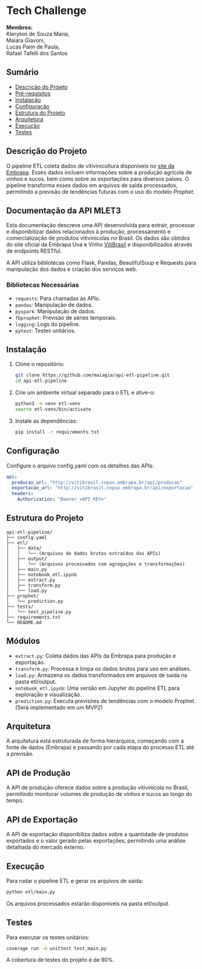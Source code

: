 # Tech Challenge
**Membros:**<br/> 
Kleryton de Souza Maria,<br/> 
Maiara Giavoni,<br/> 
Lucas Paim de Paula,<br/> 
Rafael Tafelli dos Santos


## Sumário

- [Descrição do Projeto](#descrição-do-projeto)
- [Pré-requisitos](#pré-requisitos)
- [Instalação](#instalação)
- [Configuração](#configuração)
- [Estrutura do Projeto](#estrutura-do-projeto)
- [Arquitetura](#arquitetura)
- [Execução](#execução)
- [Testes](#testes)

## Descrição do Projeto

O pipeline ETL coleta dados de vitivinicultura disponíveis no [site da Embrapa](http://vitibrasil.cnpuv.embrapa.br/index.php?opcao=opt_01). Esses dados incluem informações sobre a produção agrícola de vinhos e sucos, bem como sobre as exportações para diversos países. O pipeline transforma esses dados em arquivos de saída processados, permitindo a previsão de tendências futuras com o uso do modelo *Prophet*.

## Documentação da API MLET3

Esta documentação descreve uma API desenvolvida para extrair, processar e disponibilizar dados relacionados à produção, processamento e comercialização de produtos vitivinícolas no Brasil. Os dados são obtidos do site oficial da Embrapa Uva e Vinho [VitiBrasil](http://vitibrasil.cnpuv.embrapa.br/index.php?opcao=opt_01) e disponibilizados através de endpoints RESTful.

A API utiliza bibliotecas como Flask, Pandas, BeautifulSoup e Requests para manipulação dos dados e criação dos serviços web.






### Bibliotecas Necessárias

- `requests`: Para chamadas às APIs.
- `pandas`: Manipulação de dados.
- `pyspark`: Manipulação de dados.
- `fbprophet`: Previsão de séries temporais.
- `logging`: Logs do pipeline.
- `pytest`: Testes unitários.

## Instalação

1. Clone o repositório:

   ```bash
   git clone https://github.com/maiagia/api-etl-pipeline.git
   cd api-etl-pipeline

2. Crie um ambiente virtual separado para o ETL e ative-o:

   ```bash
   python3 -m venv etl-venv
   source etl-venv/bin/activate

3. Instale as dependências:

   ```bash
   pip install -r requirements.txt

## Configuração
Configure o arquivo config.yaml com os detalhes das APIs:

```yaml
api:
  producao_url: "http://vitibrasil.cnpuv.embrapa.br/api/producao"
  exportacao_url: "http://vitibrasil.cnpuv.embrapa.br/api/exportacao"
  headers:
    Authorization: "Bearer <API_KEY>"
```

## Estrutura do Projeto

```
api-etl-pipeline/
├── config.yaml
├── etl/
│   ├── data/
│   │   └── (Arquivos de dados brutos extraídos das APIs)
│   ├── output/
│   │   └── (Arquivos processados com agregações e transformações)
│   ├── main.py
│   ├── notebook_etl.ipynb
│   ├── extract.py
│   ├── transform.py
│   └── load.py
├── prophet/
│   └── prediction.py
├── tests/
│   └── test_pipeline.py
├── requirements.txt
└── README.md
```
## Módulos

- `extract.py`: Coleta dados das APIs da Embrapa para produção e exportação.
- `transform.py`: Processa e limpa os dados brutos para uso em análises.
- `load.py`: Armazena os dados transformados em arquivos de saída na pasta etl/output.
- `notebook_etl.ipynb`: Uma versão em Jupyter do pipeline ETL para exploração e visualização.
- `prediction.py`: Executa previsões de tendências com o modelo Prophet. (Será implementado em um MVP2)

## Arquitetura
A arquitetura está estruturada de forma hierárquica, começando com a fonte de dados (Embrapa) e passando por cada etapa do processo ETL até a previsão.





## API de Produção 
A API de produção oferece dados sobre a produção vitivinícola no Brasil, permitindo monitorar volumes de produção de vinhos e sucos ao longo do tempo.

## API de Exportação 
A API de exportação disponibiliza dados sobre a quantidade de produtos exportados e o valor gerado pelas exportações, permitindo uma análise detalhada do mercado externo.

## Execução
Para rodar o pipeline ETL e gerar os arquivos de saída:

   ```bash
   python etl/main.py
   ```
Os arquivos processados estarão disponíveis na pasta etl/output.

## Testes
Para executar os testes unitários:

   ```bash
   coverage run -m unittest test_main.py
   ```
A cobertura de testes do projeto é de 90%.






   





